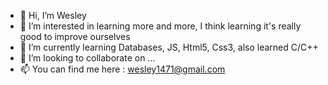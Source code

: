 - 👋 Hi, I’m Wesley
- 👀 I’m interested in learning more and more, I think learning it's really good to improve ourselves
- 🌱 I’m currently learning Databases, JS, Html5, Css3, also learned C/C++
- 💞️ I’m looking to collaborate on ...
- 📫 You can find me here : wesley1471@gmail.com

<!---
wesley1471/wesley1471 is a ✨ special ✨ repository because its `README.md` (this file) appears on your GitHub profile.
You can click the Preview link to take a look at your changes.
--->
